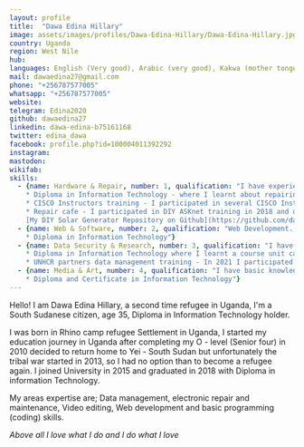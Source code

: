 ```yaml
---
layout: profile
title:  "Dawa Edina Hillary"
image: assets/images/profiles/Dawa-Edina-Hillary/Dawa-Edina-Hillary.jpg
country: Uganda
region: West Nile
hub: 
languages: English (Very good), Arabic (very good), Kakwa (mother tongue, very good), Lugbara (good)
mail: dawaedina27@gmail.com
phone: "+256787577005"
whatsapp: "+256787577005"
website: 
telegram: Edina2020
github: dawaedina27
linkedin: dawa-edina-b75161168
twitter: edina_dawa
facebook: profile.php?id=100004011392292
instagram: 
mastodon: 
wikifab:
skills:
  - {name: Hardware & Repair, number: 1, qualification: "I have experiences repairing electronics, hardware maintenance and managing repair cafes \n \n 
    * Diploma in Information Technology - where I learnt about repairing electronic devices. \n
    * CISCO Instructors training - I participated in several CISCO Instructors trainings - which equipped me with the required knowledge for repairing appliances. \n
    * Repair cafe - I participated in DIY ASKnet training in 2018 and online track II ASKnet training project (Remote Open-Tool collaboration) where I participated in facilitating repair cafe events in Rhino camp.\n \n
    [My DIY Solar Generator Repository on Github](https://github.com/dawaedina27/DIY-Solar-Generator)"}
  - {name: Web & Software, number: 2, qualification: "Web Development. Programming (Coding) skills using html, C#, C++, Vb.net and basic python skills. Software installation and maintenance. social media skills. \n \n
    * Diploma in Information Technology"}
  - {name: Data Security & Research, number: 3, qualification: "I have skills experiences in data collection and analysis, privacy, personal data security and encryption. \n \n 
    * Diploma in Information Technology where I learnt a course unit called Data collection and analysis and it has the required content for data collection. \n
    * UNHCR partners data management training - In 2021 I participated in a UNHCR and MapUganda led training on Spatial data collection and analysis, Kobo and powerBI which gave me additional knowledge concerning data."}
  - {name: Media & Art, number: 4, qualification: "I have basic knowledge and experiences on Audio and video editing and graphics skills. \n \n
    * Diploma and Certificate in Information Technology"} 
---
```


Hello!
I am Dawa Edina Hillary, a second time refugee in Uganda,  I'm a South Sudanese citizen, age 35, Diploma in Information Technology holder. 

I was born in Rhino camp refugee Settlement in Uganda, I started my education journey in Uganda after completing my O - level (Senior four) in 2010 decided to return home to Yei - South Sudan but unfortunately the tribal war started in 2013, so I had no option than to become a refugee again. I joined University in 2015 and graduated in 2018 with Diploma in information Technology.

My areas expertise are; Data management, electronic repair and maintenance, Video  editing, Web development and basic programming (coding) skills.

*Above all I love what I do and I do what I love*
